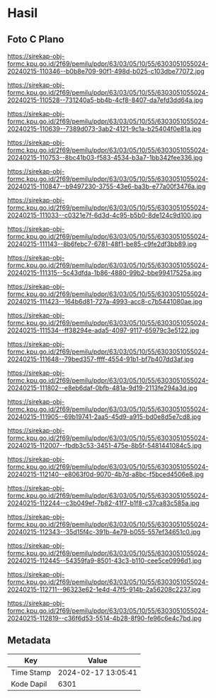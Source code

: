 # Hasil

## Foto C Plano

https://sirekap-obj-formc.kpu.go.id/2f69/pemilu/pdpr/63/03/05/10/55/6303051055024-20240215-110346--b0b8e709-90f1-498d-b025-c103dbe77072.jpg

https://sirekap-obj-formc.kpu.go.id/2f69/pemilu/pdpr/63/03/05/10/55/6303051055024-20240215-110528--731240a5-bb4b-4cf8-8407-da7efd3dd64a.jpg

https://sirekap-obj-formc.kpu.go.id/2f69/pemilu/pdpr/63/03/05/10/55/6303051055024-20240215-110639--7389d073-3ab2-4121-9c1a-b25404f0e81a.jpg

https://sirekap-obj-formc.kpu.go.id/2f69/pemilu/pdpr/63/03/05/10/55/6303051055024-20240215-110753--8bc41b03-f583-4534-b3a7-1bb342fee336.jpg

https://sirekap-obj-formc.kpu.go.id/2f69/pemilu/pdpr/63/03/05/10/55/6303051055024-20240215-110847--b9497230-3755-43e6-ba3b-e77a00f3476a.jpg

https://sirekap-obj-formc.kpu.go.id/2f69/pemilu/pdpr/63/03/05/10/55/6303051055024-20240215-111033--c0321e7f-6d3d-4c95-b5b0-8de124c9d100.jpg

https://sirekap-obj-formc.kpu.go.id/2f69/pemilu/pdpr/63/03/05/10/55/6303051055024-20240215-111143--8b6febc7-6781-48f1-be85-c9fe2df3bb89.jpg

https://sirekap-obj-formc.kpu.go.id/2f69/pemilu/pdpr/63/03/05/10/55/6303051055024-20240215-111315--5c43dfda-1b86-4880-99b2-bbe99417525a.jpg

https://sirekap-obj-formc.kpu.go.id/2f69/pemilu/pdpr/63/03/05/10/55/6303051055024-20240215-111423--164b6d81-727a-4993-acc8-c7b5441080ae.jpg

https://sirekap-obj-formc.kpu.go.id/2f69/pemilu/pdpr/63/03/05/10/55/6303051055024-20240215-111534--ff38294e-ada5-4097-9117-65979c3e5122.jpg

https://sirekap-obj-formc.kpu.go.id/2f69/pemilu/pdpr/63/03/05/10/55/6303051055024-20240215-111648--79bed357-ffff-4554-91b1-bf7b407dd3af.jpg

https://sirekap-obj-formc.kpu.go.id/2f69/pemilu/pdpr/63/03/05/10/55/6303051055024-20240215-111802--e8eb6daf-0bfb-481a-9d19-2113fe294a3d.jpg

https://sirekap-obj-formc.kpu.go.id/2f69/pemilu/pdpr/63/03/05/10/55/6303051055024-20240215-111905--69b19741-2aa5-45d9-a915-bd0e8d5e7cd8.jpg

https://sirekap-obj-formc.kpu.go.id/2f69/pemilu/pdpr/63/03/05/10/55/6303051055024-20240215-112007--fbdb3c53-3451-475e-8b5f-5481441084c5.jpg

https://sirekap-obj-formc.kpu.go.id/2f69/pemilu/pdpr/63/03/05/10/55/6303051055024-20240215-112140--e8063f0d-9070-4b7d-a8bc-f5bced4506e8.jpg

https://sirekap-obj-formc.kpu.go.id/2f69/pemilu/pdpr/63/03/05/10/55/6303051055024-20240215-112244--c3b049ef-7b82-41f7-b1f8-c37ca83c585a.jpg

https://sirekap-obj-formc.kpu.go.id/2f69/pemilu/pdpr/63/03/05/10/55/6303051055024-20240215-112343--35d15f4c-391b-4e79-b055-557ef34651c0.jpg

https://sirekap-obj-formc.kpu.go.id/2f69/pemilu/pdpr/63/03/05/10/55/6303051055024-20240215-112445--54359fa9-8501-43c3-b110-cee5ce0996d1.jpg

https://sirekap-obj-formc.kpu.go.id/2f69/pemilu/pdpr/63/03/05/10/55/6303051055024-20240215-112711--96323e62-1e4d-47f5-914b-2a56208c2237.jpg

https://sirekap-obj-formc.kpu.go.id/2f69/pemilu/pdpr/63/03/05/10/55/6303051055024-20240215-112819--c36f6d53-5514-4b28-8f90-fe96c6e4c7bd.jpg


## Metadata

| Key        | Value               |
| ---------- | ------------------- |
| Time Stamp | 2024-02-17 13:05:41 |
| Kode Dapil | 6301                |



